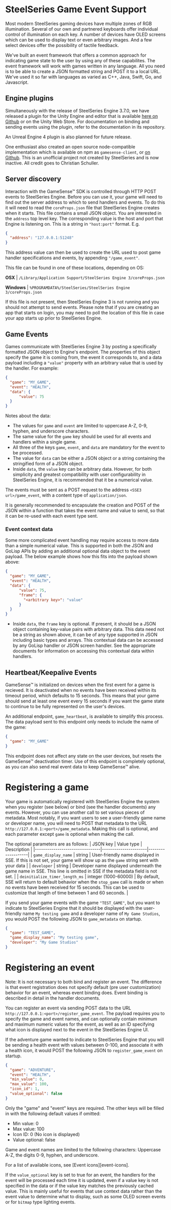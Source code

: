 # SteelSeries Game Event Support #

Most modern SteelSeries gaming devices have multiple zones of RGB illumination.  Several of our own and partnered keyboards offer individual control of illumination on each key.  A number of devices have OLED screens which can be used to display text or even arbitrary images.  And a few select devices offer the possibility of tactile feedback.

We've built an event framework that offers a common approach for indicating game state to the user by using any of these capabilites.  The event framework will work with games written in any language. All you need is to be able to create a JSON formatted string and POST it to a local URL. We've used it so far with languages as varied as C++, Java, Swift, Go, and Javascript.

## Engine plugins ##

Simultaneously with the release of SteelSeries Engine 3.7.0, we have released a plugin for the Unity Engine and editor that is available [here on Github][unity-plugin-repo] or on the Unity Web Store.  For documentation on binding and sending events using the plugin, refer to the documentation in its repository.

An Unreal Engine 4 plugin is also planned for future release.

One enthusiast also created an open source node-compatible implementation which is available on npm as `gamesense-client`, or [on Github][gamesense-client-repo].  This is an unofficial project not created by SteelSeries and is now inactive.  All credit goes to Christian Schuller.

## Server discovery ##

Interaction with the GameSense™ SDK is controlled through HTTP POST events to SteelSeries Engine.  Before you can use it, your game will need to find out the server address to which to send handlers and events.  To do this it will need to read the `coreProps.json` file that SteelSeries Engine creates when it starts. This file contains a small JSON object. You are interested in the `address` top level key. The corresponding value is the host and port that Engine is listening on. This is a string in `"host:port"` format. E.g.

```json
{
  "address": "127.0.0.1:51248"
}
```

This address value can then be used to create the URL used to post game handler specifications and events, by appending `"/game_event"`.

This file can be found in one of these locations, depending on OS:

**OSX**     | `/Library/Application Support/SteelSeries Engine 3/coreProps.json`

**Windows** | `%PROGRAMDATA%/SteelSeries/SteelSeries Engine 3/coreProps.json`

If this file is not present, then SteelSeries Engine 3 is not running and you should not attempt to send events.  Please note that if you are creating an app that starts on login, you may need to poll the location of this file in case your app starts up prior to SteelSeries Engine.

## Game Events ##

Games communicate with SteelSeries Engine 3 by posting a specifically formatted JSON object to Engine's endpoint.  The properties of this object specify the game it is coming from, the event it corresponds to, and a data payload including a `"value"` property with an arbitrary value that is used by the handler. For example:

```json
{
  "game": "MY_GAME",
  "event": "HEALTH",
  "data": {
      "value": 75
  }
}
```

Notes about the data:
* The values for `game` and `event` are limited to uppercase A-Z, 0-9, hyphen, and underscore characters.
* The same value for the `game` key should be used for all events and handlers within a single game.
* All three of the keys `game`, `event`, and `data` are mandatory for the event to be processed.
* The value for `data` can be either a JSON object or a string containing the stringified form of a JSON object.
* Inside `data`, the `value` key can be arbitrary data.  However, for both simplicity and greatest compatibility with user configurability in SteelSeries Engine, it is recommended that it be a numerical value.

The events must be sent as a POST request to the address `<SSE3 url>/game_event`, with a content type of `application/json`.

It is generally recommended to encapsulate the creation and POST of the JSON within a function that takes the event name and value to send, so that it can be re-used with each event type sent.

### Event context data ###

Some more complicated event handling may require access to more data than a simple numerical value.  This is supported in both the JSON and GoLisp APIs by adding an additional optional data object to the event payload.  The below example shows how this fits into the payload shown above:

```json
{
  "game": "MY_GAME",
  "event": "HEALTH",
  "data": {
      "value": 75,
      "frame": {
        "<arbitrary key>": "value"
      }
  }
}
```

* Inside `data`, the `frame` key is optional.  If present, it should be a JSON object containing key-value pairs with arbitrary data.  This data need not be a string as shown above, it can be of any type supported in JSON including basic types and arrays.  This contextual data can be accessed by any GoLisp handler or JSON screen handler.  See the appropriate documents for information on accessing this contextual data within handlers.

## Heartbeat/Keepalive Events ##

GameSense™ is initialized on devices when the first event for a game is recieved.  It is deactivated when no events have been received within its timeout period, which defaults to 15 seconds.  This means that your game should send at least one event every 15 seconds if you want the game state to continue to be fully represented on the user's devices.

An additional endpoint, `game_heartbeat`, is available to simplify this process.  The data payload sent to this endpoint only needs to include the name of the game:

```json
{
  "game": "MY_GAME"
}
```

This endpoint does not affect any state on the user devices, but resets the GameSense™ deactivation timer.  Use of this endpoint is completely optional, as you can also send real event data to keep GameSense™ alive.

# Registering a game #

Your game is automatically registered with SteelSeries Engine the system when you register (see below) or bind (see the handler documents) any events.  However, you can use another call to set various pieces of metadata.  Most notably, if you want users to see a user-friendly game name or developer name, you will need to POST that metadata to the URL `http://127.0.0.1:<port>/game_metadata`.  Making this call is optional, and each parameter except `game` is optional when making the call.

The optional parameters are as follows:
| JSON key                       | Value type           | Description       |
|--------------------------------|----------------------|-------------------|
| `game_display_name`            | string               | User-friendly name displayed in SSE.  If this is not set, your game will show up as the `game` string sent with your data |
| `developer`                    | string               | Developer name displayed underneath the game name in SSE.  This line is omitted in SSE if the metadata field is not set. |
| `deinitialize_timer_length_ms` | integer (1000-60000) | By default, SSE will return to default behavior when the `stop_game` call is made or when no events have been received for 15 seconds.  This can be used to customize that length of time between 1 and 60 seconds. |

If you send your game events with the game `"TEST_GAME"`, but you want to indicate to SteelSeries Engine that it should be displayed with the user-friendly name `My testing game` and a developer name of `My Game Studios`, you would POST the following JSON to `game_metadata` on startup.

```json
{
  "game": "TEST_GAME",
  "game_display_name": "My testing game",
  "developer": "My Game Studios"
}
```

# Registering an event #

Note: It is not necessary to both bind and register an event.  The difference is that event registration does not specify default (pre user customization) behavior for an event, whereas event binding does.  Event binding is described in detail in the handler documents.

You can register an event via sending POST data to the URL `http://127.0.0.1:<port>/register_game_event`.  The payload requires you to specify the game and event names, and can optionally contain minimum and maximum numeric values for the event, as well as an ID specifying what icon is displayed next to the event in the SteelSeries Engine UI.

If the adventure game wanted to indicate to SteelSeries Engine that you will be sending a health event with values between 0-100, and associate it with a health icon, it would POST the following JSON to `register_game_event` on startup.

```json
{
  "game": "ADVENTURE",
  "event": "HEALTH",
  "min_value": 0,
  "max_value": 100,
  "icon_id": 1,
  "value_optional": false
}
```

Only the "game" and "event" keys are required.  The other keys will be filled in with the following default values if omitted:
* Min value: 0
* Max value: 100
* Icon ID: 0 (No icon is displayed)
* Value optional: false

Game and event names are limited to the following characters: Uppercase A-Z, the digits 0-9, hyphen, and underscore.

For a list of available icons, see [Event icons][event-icons].

If the `value_optional` key is set to true for an event, the handlers for the event will be processed each time it is updated, even if a value key is not specified in the data or if the value key matches the previously cached value.  This is mainly useful for events that use context data rather than the event value to determine what to display, such as some OLED screen events or for `bitmap` type lighting events.

[gamesense-client-repo]: https://github.com/cschuller/gamesense-client
[unity-plugin-repo]: https://github.com/SteelSeries/unity-gamesense-client
